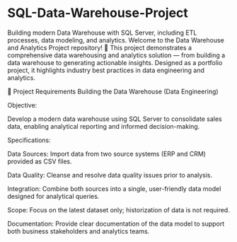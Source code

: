 # SQL-Data-Warehouse-Project
Building modern Data Warehouse with SQL Server, including ETL processes, data modeling, and analytics.
Welcome to the Data Warehouse and Analytics Project repository! 🚀
This project demonstrates a comprehensive data warehousing and analytics solution — from building a data warehouse to generating actionable insights. Designed as a portfolio project, it highlights industry best practices in data engineering and analytics.

🚀 Project Requirements
Building the Data Warehouse (Data Engineering)

Objective:

Develop a modern data warehouse using SQL Server to consolidate sales data, enabling analytical reporting and informed decision-making.

Specifications:

Data Sources: Import data from two source systems (ERP and CRM) provided as CSV files.

Data Quality: Cleanse and resolve data quality issues prior to analysis.

Integration: Combine both sources into a single, user-friendly data model designed for analytical queries.

Scope: Focus on the latest dataset only; historization of data is not required.

Documentation: Provide clear documentation of the data model to support both business stakeholders and analytics teams.
